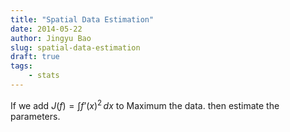 ```yaml
---
title: "Spatial Data Estimation"
date: 2014-05-22
author: Jingyu Bao
slug: spatial-data-estimation
draft: true
tags:
    - stats
---
```


If we add $J(f) = \int f’(x)^2 \, dx$ to Maximum the data. then estimate the parameters.
